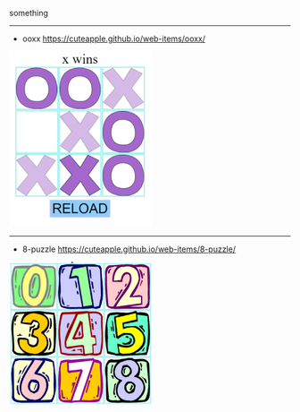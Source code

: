 something

---

- ooxx https://cuteapple.github.io/web-items/ooxx/
<img src="ooxx/cover.PNG" width="256">

---

- 8-puzzle https://cuteapple.github.io/web-items/8-puzzle/
<img src="8-puzzle/cover.PNG" width="256">
